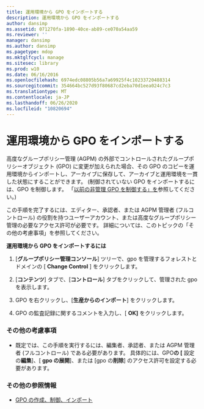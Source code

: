 ```yaml
---
title: 運用環境から GPO をインポートする
description: 運用環境から GPO をインポートする
author: dansimp
ms.assetid: 071270fa-1890-40ce-ab89-ce070a54aa59
ms.reviewer: ''
manager: dansimp
ms.author: dansimp
ms.pagetype: mdop
ms.mktglfcycl: manage
ms.sitesec: library
ms.prod: w10
ms.date: 06/16/2016
ms.openlocfilehash: 6974edc08805b56a7a69925f4c10233720488314
ms.sourcegitcommit: 354664bc527d93f80687cd2eba70d1eea024c7c3
ms.translationtype: MT
ms.contentlocale: ja-JP
ms.lasthandoff: 06/26/2020
ms.locfileid: "10820694"
---
```

# 運用環境から GPO をインポートする


高度なグループポリシー管理 (AGPM) の外部でコントロールされたグループポリシーオブジェクト (GPO) に変更が加えられた場合、その GPO のコピーを運用環境からインポートし、アーカイブに保存して、アーカイブと運用環境を一貫した状態にすることができます。 (制御されていない GPO をインポートするには、GPO を制御します。 「[以前の非管理 GPO を制御する」を](control-a-previously-uncontrolled-gpo.md)参照してください。)

この手順を完了するには、エディター、承認者、または AGPM 管理者 (フルコントロール) の役割を持つユーザーアカウント、または高度なグループポリシー管理の必要なアクセス許可が必要です。 詳細については、このトピックの「その他の考慮事項」を参照してください。

**運用環境から GPO をインポートするには**

1.  [**グループポリシー管理コンソール**] ツリーで、gpo を管理するフォレストとドメインの [ **Change Control** ] をクリックします。

2.  [**コンテンツ**] タブで、[**コントロール**] タブをクリックして、管理された gpo を表示します。

3.  GPO を右クリックし、[**生産からのインポート**] をクリックします。

4.  GPO の監査記録に関するコメントを入力し、[ **OK]** をクリックします。

### その他の考慮事項

-   既定では、この手順を実行するには、編集者、承認者、または AGPM 管理者 (フルコントロール) である必要があります。 具体的には、GPO**の [** 設定の**編集**]、[ **gpo の展開**]、または [gpo の**削除**] のアクセス許可を設定する必要があります。

### その他の参照情報

-   [GPO の作成、制御、インポート](creating-controlling-or-importing-a-gpo-approver.md)

 

 





